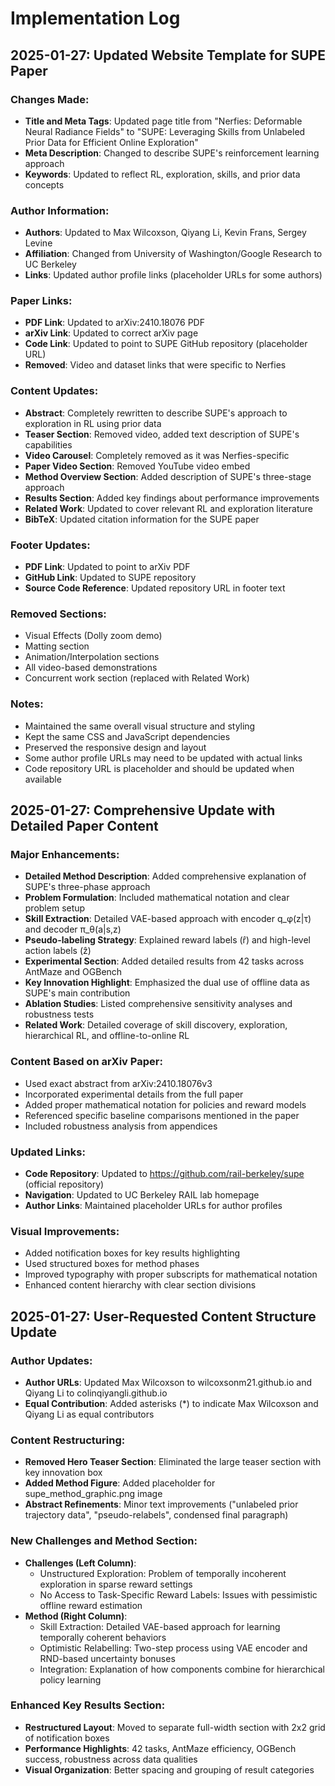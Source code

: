 # Implementation Log

## 2025-01-27: Updated Website Template for SUPE Paper

### Changes Made:
- **Title and Meta Tags**: Updated page title from "Nerfies: Deformable Neural Radiance Fields" to "SUPE: Leveraging Skills from Unlabeled Prior Data for Efficient Online Exploration"
- **Meta Description**: Changed to describe SUPE's reinforcement learning approach
- **Keywords**: Updated to reflect RL, exploration, skills, and prior data concepts

### Author Information:
- **Authors**: Updated to Max Wilcoxson, Qiyang Li, Kevin Frans, Sergey Levine
- **Affiliation**: Changed from University of Washington/Google Research to UC Berkeley
- **Links**: Updated author profile links (placeholder URLs for some authors)

### Paper Links:
- **PDF Link**: Updated to arXiv:2410.18076 PDF
- **arXiv Link**: Updated to correct arXiv page
- **Code Link**: Updated to point to SUPE GitHub repository (placeholder URL)
- **Removed**: Video and dataset links that were specific to Nerfies

### Content Updates:
- **Abstract**: Completely rewritten to describe SUPE's approach to exploration in RL using prior data
- **Teaser Section**: Removed video, added text description of SUPE's capabilities
- **Video Carousel**: Completely removed as it was Nerfies-specific
- **Paper Video Section**: Removed YouTube video embed
- **Method Overview Section**: Added description of SUPE's three-stage approach
- **Results Section**: Added key findings about performance improvements
- **Related Work**: Updated to cover relevant RL and exploration literature
- **BibTeX**: Updated citation information for the SUPE paper

### Footer Updates:
- **PDF Link**: Updated to point to arXiv PDF
- **GitHub Link**: Updated to SUPE repository
- **Source Code Reference**: Updated repository URL in footer text

### Removed Sections:
- Visual Effects (Dolly zoom demo)
- Matting section
- Animation/Interpolation sections
- All video-based demonstrations
- Concurrent work section (replaced with Related Work)

### Notes:
- Maintained the same overall visual structure and styling
- Kept the same CSS and JavaScript dependencies
- Preserved the responsive design and layout
- Some author profile URLs may need to be updated with actual links
- Code repository URL is placeholder and should be updated when available

## 2025-01-27: Comprehensive Update with Detailed Paper Content

### Major Enhancements:
- **Detailed Method Description**: Added comprehensive explanation of SUPE's three-phase approach
- **Problem Formulation**: Included mathematical notation and clear problem setup
- **Skill Extraction**: Detailed VAE-based approach with encoder q_φ(z|τ) and decoder π_θ(a|s,z)
- **Pseudo-labeling Strategy**: Explained reward labels (r̂) and high-level action labels (ẑ)
- **Experimental Section**: Added detailed results from 42 tasks across AntMaze and OGBench
- **Key Innovation Highlight**: Emphasized the dual use of offline data as SUPE's main contribution
- **Ablation Studies**: Listed comprehensive sensitivity analyses and robustness tests
- **Related Work**: Detailed coverage of skill discovery, exploration, hierarchical RL, and offline-to-online RL

### Content Based on arXiv Paper:
- Used exact abstract from arXiv:2410.18076v3
- Incorporated experimental details from the full paper
- Added proper mathematical notation for policies and reward models
- Referenced specific baseline comparisons mentioned in the paper
- Included robustness analysis from appendices

### Updated Links:
- **Code Repository**: Updated to https://github.com/rail-berkeley/supe (official repository)
- **Navigation**: Updated to UC Berkeley RAIL lab homepage
- **Author Links**: Maintained placeholder URLs for author profiles

### Visual Improvements:
- Added notification boxes for key results highlighting
- Used structured boxes for method phases
- Improved typography with proper subscripts for mathematical notation
- Enhanced content hierarchy with clear section divisions

## 2025-01-27: User-Requested Content Structure Update

### Author Updates:
- **Author URLs**: Updated Max Wilcoxson to wilcoxsonm21.github.io and Qiyang Li to colinqiyangli.github.io
- **Equal Contribution**: Added asterisks (*) to indicate Max Wilcoxson and Qiyang Li as equal contributors

### Content Restructuring:
- **Removed Hero Teaser Section**: Eliminated the large teaser section with key innovation box
- **Added Method Figure**: Added placeholder for supe_method_graphic.png image
- **Abstract Refinements**: Minor text improvements ("unlabeled prior trajectory data", "pseudo-relabels", condensed final paragraph)

### New Challenges and Method Section:
- **Challenges (Left Column)**: 
  - Unstructured Exploration: Problem of temporally incoherent exploration in sparse reward settings
  - No Access to Task-Specific Reward Labels: Issues with pessimistic offline reward estimation
- **Method (Right Column)**:
  - Skill Extraction: Detailed VAE-based approach for learning temporally coherent behaviors
  - Optimistic Relabelling: Two-step process using VAE encoder and RND-based uncertainty bonuses
  - Integration: Explanation of how components combine for hierarchical policy learning

### Enhanced Key Results Section:
- **Restructured Layout**: Moved to separate full-width section with 2x2 grid of notification boxes
- **Performance Highlights**: 42 tasks, AntMaze efficiency, OGBench success, robustness across data qualities
- **Visual Organization**: Better spacing and grouping of result categories 
